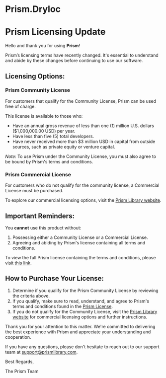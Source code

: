 # Prism.DryIoc 


# Prism Licensing Update

Hello and thank you for using **Prism**!

Prism’s licensing terms have recently changed. It's essential to understand and abide by these changes before continuing to use our software.

## Licensing Options:

### Prism Community License
For customers that qualify for the Community License, Prism can be used free of charge.

This license is available to those who:
* Have an annual gross revenue of less than one (1) million U.S. dollars ($1,000,000.00 USD) per year.
* Have less than five (5) total developers.
* Have never received more than $3 million USD in capital from outside sources, such as private equity or venture capital.

*Note*: To use Prism under the Community License, you must also agree to be bound by Prism's terms and conditions.

### Prism Commercial License 
For customers who do not qualify for the community license, a Commercial License must be purchased.

To explore our commercial licensing options, visit the [Prism Library website](https://prismlibrary.com/).

## Important Reminders:
You **cannot** use this product without:
1. Possessing either a Community License or a Commercial License.
2. Agreeing and abiding by Prism's license containing all terms and conditions.

To view the full Prism license containing the terms and conditions, please visit [this link](https://cdn.prismlibrary.com/downloads/prism_license.pdf).

## How to Purchase Your License:
1. Determine if you qualify for the Prism Community License by reviewing the criteria above.
2. If you qualify, make sure to read, understand, and agree to Prism's terms and conditions found in the [Prism License](https://cdn.prismlibrary.com/downloads/prism_license.pdf).
3. If you do not qualify for the Community License, visit the [Prism Library website](https://prismlibrary.com/) for commercial licensing options and further instructions.

Thank you for your attention to this matter. We're committed to delivering the best experience with Prism and appreciate your understanding and cooperation.

If you have any questions, please don't hesitate to reach out to our support team at support@prismlibrary.com.

Best Regards,

The Prism Team
